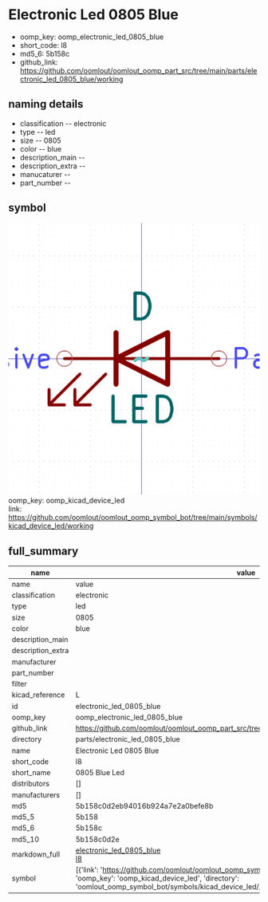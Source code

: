 # Electronic Led 0805 Blue

  
* oomp_key: oomp_electronic_led_0805_blue 
* short_code: l8
* md5_6: 5b158c  
* github_link: https://github.com/oomlout/oomlout_oomp_part_src/tree/main/parts/electronic_led_0805_blue/working  
## naming details
* classification -- electronic
* type -- led
* size -- 0805
* color -- blue
* description_main -- 
* description_extra -- 
* manucaturer -- 
* part_number -- 



## symbol

![](symbol/0/working/working_600.png)  
oomp_key: oomp_kicad_device_led  
link: https://github.com/oomlout/oomlout_oomp_symbol_bot/tree/main/symbols/kicad_device_led/working  


## full_summary
| name | value | 
| --- | --- | 
| name | value | 
| classification | electronic | 
| type | led | 
| size | 0805 | 
| color | blue | 
| description_main |  | 
| description_extra |  | 
| manufacturer |  | 
| part_number |  | 
| filter |  | 
| kicad_reference | L | 
| id | electronic_led_0805_blue | 
| oomp_key | oomp_electronic_led_0805_blue | 
| github_link | https://github.com/oomlout/oomlout_oomp_part_src/tree/main/parts/electronic_led_0805_blue/working | 
| directory | parts/electronic_led_0805_blue | 
| name | Electronic Led 0805 Blue | 
| short_code | l8 | 
| short_name | 0805 Blue Led | 
| distributors | [] | 
| manufacturers | [] | 
| md5 | 5b158c0d2eb94016b924a7e2a0befe8b | 
| md5_5 | 5b158 | 
| md5_6 | 5b158c | 
| md5_10 | 5b158c0d2e | 
| markdown_full | [electronic_led_0805_blue](https://github.com/oomlout/oomlout_oomp_part_src/tree/main/parts/electronic_led_0805_blue/working)<br>[l8](https://github.com/oomlout/oomlout_oomp_part_src/tree/main/parts/electronic_led_0805_blue/working)<br> | 
| symbol | [{'link': 'https://github.com/oomlout/oomlout_oomp_symbol_bot/tree/main/symbols/kicad_device_led', 'oomp_key': 'oomp_kicad_device_led', 'directory': 'oomlout_oomp_symbol_bot/symbols/kicad_device_led//working/working.kicad_sym'}] | 
